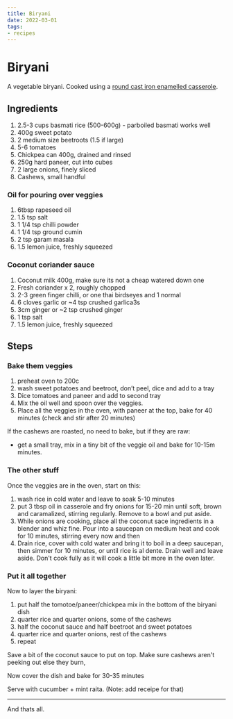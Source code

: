```yaml
---
title: Biryani
date: 2022-03-01
tags:
- recipes
---
```


# Biryani

A vegetable biryani. Cooked using a [round cast iron enamelled casserole](https://www.lodgecastiron.com/product/enamel-casserole?sku=EC3CC43).

## Ingredients

1. 2.5-3 cups basmati rice (500-600g) - parboiled basmati works well
2. 400g sweet potato
3. 2 medium size beetroots (1.5 if large)
4. 5-6 tomatoes
5. Chickpea can 400g, drained and rinsed
6. 250g hard paneer, cut into cubes
7. 2 large onions, finely sliced
8. Cashews, small handful

### Oil for pouring over veggies

1. 6tbsp rapeseed oil
2. 1.5 tsp salt
3. 1 1/4 tsp chilli powder
4. 1 1/4 tsp ground cumin
5. 2 tsp garam masala
6. 1.5 lemon juice, freshly squeezed

### Coconut coriander sauce

1. Coconut milk 400g, make sure its not a cheap watered down one
2. Fresh coriander x 2, roughly chopped
3. 2-3 green finger chilli, or one thai birdseyes and 1 normal
4. 6 cloves garlic or ~4 tsp crushed garlica3s
5. 3cm ginger or ~2 tsp crushed ginger
6. 1 tsp salt
7. 1.5 lemon juice, freshly squeezed 


## Steps

### Bake them veggies

1. preheat oven to 200c
2. wash sweet potatoes and beetroot, don’t peel, dice and add to a tray
3. Dice tomatoes and paneer and add to second tray
4. Mix the oil well and spoon over the veggies. 
5. Place all the veggies in the oven, with paneer at the top, bake for 40 minutes (check and stir after 20 minutes)

If the cashews are roasted, no need to bake, but if they are raw:

- get a small tray, mix in a tiny bit of the veggie oil and bake for 10-15m minutes.

### The other stuff

Once the veggies are in the oven, start on this:

1. wash rice in cold water and leave to soak 5-10 minutes
2. put 3 tbsp oil in casserole and fry onions for 15-20 min until soft, brown and caramalized, stirring regularly. Remove to a bowl and put aside.
3. While onions are cooking, place all the coconut sace ingredients in a blender and whiz fine. Pour into a saucepan on medium heat and cook for 10 minutes, stirring every now and then
4. Drain rice, cover with cold water and bring it to boil in a deep saucepan, then simmer for 10 minutes, or until rice is al dente. Drain well and leave aside. Don't cook fully as it will cook a little bit more in the oven later.

### Put it all together

Now to layer the biryani:

1. put half the tomotoe/paneer/chickpea mix in the bottom of the biryani dish
2. quarter rice and quarter onions, some of the cashews
3. half the coconut sauce and half beetroot and sweet potatoes
4. quarter rice and quarter onions, rest of the cashews
5. repeat

Save a bit of the coconut sauce to put on top. Make sure cashews aren't peeking out else they burn,

Now cover the dish and bake for 30-35 minutes

Serve with cucumber + mint raita. (Note: add receipe for that)

---

And thats all. 
